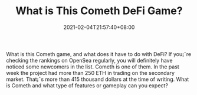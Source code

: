 ﻿---
title: "What is This Cometh DeFi Game?"
date: 2021-02-04T21:57:40+08:00
lastmod: 2021-02-04T16:45:40+08:00
draft: false
authors: ["Red-Haired"]
description: "What is this Cometh game, and what does it have to do with DeFi? If you¡¯re checking the rankings on OpenSea regularly, you will definitely have noticed some newcomers in the list. Cometh is one of them. In the past week the project had more than 250 ETH in trading on the secondary market. That¡¯s more than 415 thousand dollars at the time of writing. What is Cometh and what type of features or gameplay can you expect?"
featuredImage: "what-is-this-cometh-defi-game.png"
tags: ["Virtual World","Play to Earn"]
categories: ["news"]
news: ["Virtual World"]
weight: 
lightgallery: true
pinned: false
recommend: false
recommend1: false
---

What is this Cometh game, and what does it have to do with DeFi? If you¡¯re checking the rankings on OpenSea regularly, you will definitely have noticed some newcomers in the list. Cometh is one of them. In the past week the project had more than 250 ETH in trading on the secondary market. That¡¯s more than 415 thousand dollars at the time of writing. What is Cometh and what type of features or gameplay can you expect?

<!--more-->

